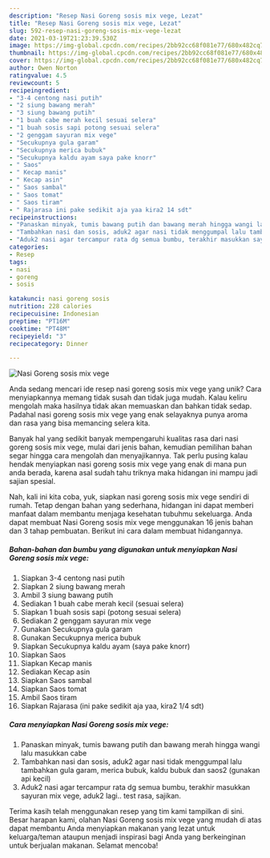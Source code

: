 ```yaml
---
description: "Resep Nasi Goreng sosis mix vege, Lezat"
title: "Resep Nasi Goreng sosis mix vege, Lezat"
slug: 592-resep-nasi-goreng-sosis-mix-vege-lezat
date: 2021-03-19T21:23:39.530Z
image: https://img-global.cpcdn.com/recipes/2bb92cc68f081e77/680x482cq70/nasi-goreng-sosis-mix-vege-foto-resep-utama.jpg
thumbnail: https://img-global.cpcdn.com/recipes/2bb92cc68f081e77/680x482cq70/nasi-goreng-sosis-mix-vege-foto-resep-utama.jpg
cover: https://img-global.cpcdn.com/recipes/2bb92cc68f081e77/680x482cq70/nasi-goreng-sosis-mix-vege-foto-resep-utama.jpg
author: Owen Norton
ratingvalue: 4.5
reviewcount: 5
recipeingredient:
- "3-4 centong nasi putih"
- "2 siung bawang merah"
- "3 siung bawang putih"
- "1 buah cabe merah kecil sesuai selera"
- "1 buah sosis sapi potong sesuai selera"
- "2 genggam sayuran mix vege"
- "Secukupnya gula garam"
- "Secukupnya merica bubuk"
- "Secukupnya kaldu ayam saya pake knorr"
- " Saos"
- " Kecap manis"
- " Kecap asin"
- " Saos sambal"
- " Saos tomat"
- " Saos tiram"
- " Rajarasa ini pake sedikit aja yaa kira2 14 sdt"
recipeinstructions:
- "Panaskan minyak, tumis bawang putih dan bawang merah hingga wangi lalu masukkan cabe"
- "Tambahkan nasi dan sosis, aduk2 agar nasi tidak menggumpal lalu tambahkan gula garam, merica bubuk, kaldu bubuk dan saos2 (gunakan api kecil)"
- "Aduk2 nasi agar tercampur rata dg semua bumbu, terakhir masukkan sayuran mix vege, aduk2 lagi.. test rasa, sajikan."
categories:
- Resep
tags:
- nasi
- goreng
- sosis

katakunci: nasi goreng sosis 
nutrition: 228 calories
recipecuisine: Indonesian
preptime: "PT16M"
cooktime: "PT48M"
recipeyield: "3"
recipecategory: Dinner

---
```



![Nasi Goreng sosis mix vege](https://img-global.cpcdn.com/recipes/2bb92cc68f081e77/680x482cq70/nasi-goreng-sosis-mix-vege-foto-resep-utama.jpg)

Anda sedang mencari ide resep nasi goreng sosis mix vege yang unik? Cara menyiapkannya memang tidak susah dan tidak juga mudah. Kalau keliru mengolah maka hasilnya tidak akan memuaskan dan bahkan tidak sedap. Padahal nasi goreng sosis mix vege yang enak selayaknya punya aroma dan rasa yang bisa memancing selera kita.



Banyak hal yang sedikit banyak mempengaruhi kualitas rasa dari nasi goreng sosis mix vege, mulai dari jenis bahan, kemudian pemilihan bahan segar hingga cara mengolah dan menyajikannya. Tak perlu pusing kalau hendak menyiapkan nasi goreng sosis mix vege yang enak di mana pun anda berada, karena asal sudah tahu triknya maka hidangan ini mampu jadi sajian spesial.


Nah, kali ini kita coba, yuk, siapkan nasi goreng sosis mix vege sendiri di rumah. Tetap dengan bahan yang sederhana, hidangan ini dapat memberi manfaat dalam membantu menjaga kesehatan tubuhmu sekeluarga. Anda dapat membuat Nasi Goreng sosis mix vege menggunakan 16 jenis bahan dan 3 tahap pembuatan. Berikut ini cara dalam membuat hidangannya.

<!--inarticleads1-->

##### Bahan-bahan dan bumbu yang digunakan untuk menyiapkan Nasi Goreng sosis mix vege:

1. Siapkan 3-4 centong nasi putih
1. Siapkan 2 siung bawang merah
1. Ambil 3 siung bawang putih
1. Sediakan 1 buah cabe merah kecil (sesuai selera)
1. Siapkan 1 buah sosis sapi (potong sesuai selera)
1. Sediakan 2 genggam sayuran mix vege
1. Gunakan Secukupnya gula garam
1. Gunakan Secukupnya merica bubuk
1. Siapkan Secukupnya kaldu ayam (saya pake knorr)
1. Siapkan  Saos
1. Siapkan  Kecap manis
1. Sediakan  Kecap asin
1. Siapkan  Saos sambal
1. Siapkan  Saos tomat
1. Ambil  Saos tiram
1. Siapkan  Rajarasa (ini pake sedikit aja yaa, kira2 1/4 sdt)




<!--inarticleads2-->

##### Cara menyiapkan Nasi Goreng sosis mix vege:

1. Panaskan minyak, tumis bawang putih dan bawang merah hingga wangi lalu masukkan cabe
1. Tambahkan nasi dan sosis, aduk2 agar nasi tidak menggumpal lalu tambahkan gula garam, merica bubuk, kaldu bubuk dan saos2 (gunakan api kecil)
1. Aduk2 nasi agar tercampur rata dg semua bumbu, terakhir masukkan sayuran mix vege, aduk2 lagi.. test rasa, sajikan.




Terima kasih telah menggunakan resep yang tim kami tampilkan di sini. Besar harapan kami, olahan Nasi Goreng sosis mix vege yang mudah di atas dapat membantu Anda menyiapkan makanan yang lezat untuk keluarga/teman ataupun menjadi inspirasi bagi Anda yang berkeinginan untuk berjualan makanan. Selamat mencoba!
